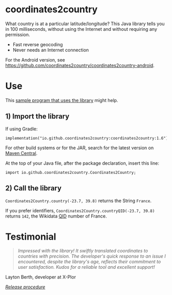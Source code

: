 # coordinates2country

What country is at a particular latitude/longitude? This Java library tells you in 100 milliseconds, without using the Internet and without requiring any permission.

- Fast reverse geocoding
- Never needs an Internet connection

For the Android version, see https://github.com/coordinates2country/coordinates2country-android.

# Use

This [sample program that uses the library](https://github.com/coordinates2country/sample) might help.

## 1) Import the library

If using Gradle:
```
implementation("io.github.coordinates2country:coordinates2country:1.6")
```

For other build systems or for the JAR, search for the latest version on [Maven Central](https://central.sonatype.com/namespace/io.github.coordinates2country).

At the top of your Java file, after the package declaration, insert this line:
```
import io.github.coordinates2country.Coordinates2Country;
```

## 2) Call the library

`Coordinates2Country.country(-23.7, 39.8)` returns the String `France`.

If you prefer identifiers, `Coordinates2Country.countryQID(-23.7, 39.8)` returns `142`, the Wikidata [QID](https://www.wikidata.org/wiki/Q142) number of France.

# Testimonial

> _Impressed with the library! It swiftly translated coordinates to countries with precision. The developer's quick response to an issue I encountered, despite the library's age, reflects their commitment to user satisfaction. Kudos for a reliable tool and excellent support!_

Layton Berth, developer at X-Plor

_[Release procedure](https://github.com/coordinates2country/coordinates2country/wiki#release-procedure)_
